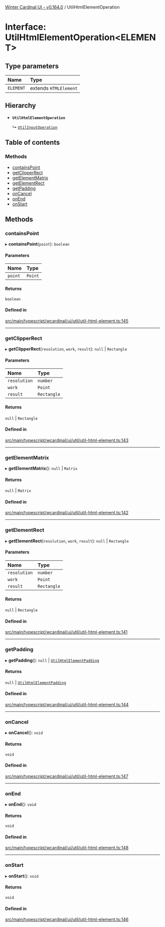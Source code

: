 [Winter Cardinal UI - v0.164.0](../index.md) / UtilHtmlElementOperation

# Interface: UtilHtmlElementOperation<ELEMENT\>

## Type parameters

| Name | Type |
| :------ | :------ |
| `ELEMENT` | extends `HTMLElement` |

## Hierarchy

- **`UtilHtmlElementOperation`**

  ↳ [`UtilInputOperation`](UtilInputOperation.md)

## Table of contents

### Methods

- [containsPoint](UtilHtmlElementOperation.md#containspoint)
- [getClipperRect](UtilHtmlElementOperation.md#getclipperrect)
- [getElementMatrix](UtilHtmlElementOperation.md#getelementmatrix)
- [getElementRect](UtilHtmlElementOperation.md#getelementrect)
- [getPadding](UtilHtmlElementOperation.md#getpadding)
- [onCancel](UtilHtmlElementOperation.md#oncancel)
- [onEnd](UtilHtmlElementOperation.md#onend)
- [onStart](UtilHtmlElementOperation.md#onstart)

## Methods

### containsPoint

▸ **containsPoint**(`point`): `boolean`

#### Parameters

| Name | Type |
| :------ | :------ |
| `point` | `Point` |

#### Returns

`boolean`

#### Defined in

[src/main/typescript/wcardinal/ui/util/util-html-element.ts:145](https://github.com/winter-cardinal/winter-cardinal-ui/blob/v0.164.0/src/main/typescript/wcardinal/ui/util/util-html-element.ts#L145)

___

### getClipperRect

▸ **getClipperRect**(`resolution`, `work`, `result`): ``null`` \| `Rectangle`

#### Parameters

| Name | Type |
| :------ | :------ |
| `resolution` | `number` |
| `work` | `Point` |
| `result` | `Rectangle` |

#### Returns

``null`` \| `Rectangle`

#### Defined in

[src/main/typescript/wcardinal/ui/util/util-html-element.ts:143](https://github.com/winter-cardinal/winter-cardinal-ui/blob/v0.164.0/src/main/typescript/wcardinal/ui/util/util-html-element.ts#L143)

___

### getElementMatrix

▸ **getElementMatrix**(): ``null`` \| `Matrix`

#### Returns

``null`` \| `Matrix`

#### Defined in

[src/main/typescript/wcardinal/ui/util/util-html-element.ts:142](https://github.com/winter-cardinal/winter-cardinal-ui/blob/v0.164.0/src/main/typescript/wcardinal/ui/util/util-html-element.ts#L142)

___

### getElementRect

▸ **getElementRect**(`resolution`, `work`, `result`): ``null`` \| `Rectangle`

#### Parameters

| Name | Type |
| :------ | :------ |
| `resolution` | `number` |
| `work` | `Point` |
| `result` | `Rectangle` |

#### Returns

``null`` \| `Rectangle`

#### Defined in

[src/main/typescript/wcardinal/ui/util/util-html-element.ts:141](https://github.com/winter-cardinal/winter-cardinal-ui/blob/v0.164.0/src/main/typescript/wcardinal/ui/util/util-html-element.ts#L141)

___

### getPadding

▸ **getPadding**(): ``null`` \| [`UtilHtmlElementPadding`](../index.md#utilhtmlelementpadding)

#### Returns

``null`` \| [`UtilHtmlElementPadding`](../index.md#utilhtmlelementpadding)

#### Defined in

[src/main/typescript/wcardinal/ui/util/util-html-element.ts:144](https://github.com/winter-cardinal/winter-cardinal-ui/blob/v0.164.0/src/main/typescript/wcardinal/ui/util/util-html-element.ts#L144)

___

### onCancel

▸ **onCancel**(): `void`

#### Returns

`void`

#### Defined in

[src/main/typescript/wcardinal/ui/util/util-html-element.ts:147](https://github.com/winter-cardinal/winter-cardinal-ui/blob/v0.164.0/src/main/typescript/wcardinal/ui/util/util-html-element.ts#L147)

___

### onEnd

▸ **onEnd**(): `void`

#### Returns

`void`

#### Defined in

[src/main/typescript/wcardinal/ui/util/util-html-element.ts:148](https://github.com/winter-cardinal/winter-cardinal-ui/blob/v0.164.0/src/main/typescript/wcardinal/ui/util/util-html-element.ts#L148)

___

### onStart

▸ **onStart**(): `void`

#### Returns

`void`

#### Defined in

[src/main/typescript/wcardinal/ui/util/util-html-element.ts:146](https://github.com/winter-cardinal/winter-cardinal-ui/blob/v0.164.0/src/main/typescript/wcardinal/ui/util/util-html-element.ts#L146)
